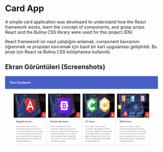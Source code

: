 # Card App

A simple card application was developed to understand how the React framework works, learn the concept of components, and grasp props. React and the Bulma CSS library were used for this project.(EN)

React framework'un nasıl çalıştığını anlamak, component kavramını öğrenmek ve propsları kavramak için basit bir kart uygulaması geliştirildi. Bu proje için React ve Bulma CSS kütüphanesi kullanıldı.

## Ekran Görüntüleri (Screenshots)

<img src="ProjectSS/reactss.png" width="auto">
  
